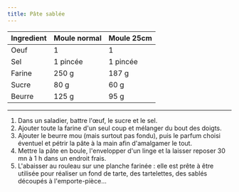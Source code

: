 ```yaml
---
title: Pâte sablée
---
```



| Ingredient | Moule normal | Moule 25cm |
| :--------- | :----------- | :--------- |
| Oeuf       | 1            | 1          |
| Sel        | 1 pincée     | 1 pincée   |
| Farine     | 250 g        | 187 g      |
| Sucre      | 80 g         | 60 g       |
| Beurre     | 125 g        | 95 g       |

---

1.  Dans un saladier, battre l'œuf, le sucre et le sel.
2.  Ajouter toute la farine d'un seul coup et mélanger du bout des
    doigts.
3.  Ajouter le beurre mou (mais surtout pas fondu), puis le parfum
    choisi éventuel et pétrir la pâte à la main afin d'amalgamer le
    tout.
4.  Mettre la pâte en boule, l'envelopper d'un linge et la laisser
    reposer 30 mn à 1 h dans un endroit frais.
5.  L'abaisser au rouleau sur une planche farinée : elle est prête à
    être utilisée pour réaliser un fond de tarte, des tartelettes, des
    sablés découpés à l'emporte-pièce\...
